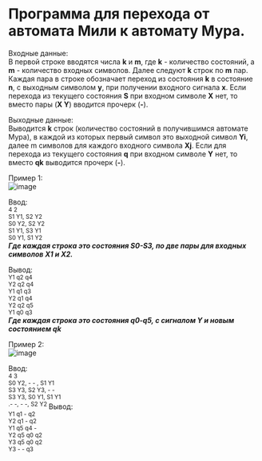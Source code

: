 # Программa для  перехода от автомата Мили к автомату Мура.

Входные данные:</br>
В первой строке вводятся числа **k** и **m**, где **k** - количество состояний, а **m** - количество входных символов. Далее следуют **k** строк по **m** пар. Каждая пара в строке обозначает переход из состояния **k** в состояние **n**, с выходным символом **y**, при получении входного сигнала **x**.
Если перехода из текущего состояния **S** при входном символе **X** нет, то вместо пары (**X Y**) вводится прочерк (**-**).

Выходные данные:</br>
Выводится **k** строк (количество состояний в получившимся автомате Мура), в каждой из которых первый символ это выходной символ **Yi**, далее m символов для каждого входного символа **Xj**.
Если для перехода из текущего состояния **q** при входном символе **Y** нет, то вместо **qk** выводится прочерк (**-**).</br>

Пример 1:</br>
![image](https://user-images.githubusercontent.com/96041711/200128412-dcbcf612-5977-44cd-a012-f60d2c53e076.png)

Ввод:</br>
<sup>
4 2</br>
S1 Y1, S2 Y2</br>
S0 Y2, S2 Y2</br>
S1 Y1, S3 Y1</br>
S0 Y1, S1 Y2
</sup></br>
***Где каждая строка это состояния S0-S3, по две пары для входных символов X1 и X2.***

Вывод:</br>
<sup>
Y1 q2 q4</br>
Y2 q2 q4</br>
Y1 q1 q3</br>
Y2 q1 q4</br>
Y2 q2 q5 </br>
Y1 q0 q3
</sup></br>
***Где каждая строка это состояния q0-q5, с сигналом Y и новым состоянием qk***

Пример 2:</br>
![image](https://user-images.githubusercontent.com/96041711/200128609-5ff433de-7705-4289-bfd9-305a5b06c568.png)

Ввод:</br>
<sup>
4 3</br>
S0 Y2, - - , S1 Y1</br>
S3 Y3, S2 Y3, - -</br>
S3 Y3, S0 Y1, S1 Y1</br>
.- -, - -, S2 Y2
</sup>
Вывод:</br>
<sup>
Y1 q1 - q2</br>
Y2 q1 - q2</br>
Y1 q5 q4 -</br>
Y2 q5 q0 q2</br>
Y3 q5 q0 q2</br>
Y3 - - q3</sup>
